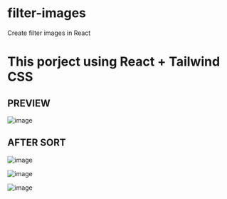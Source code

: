 # filter-images
Create filter images in React 
# This porject using React + Tailwind CSS

## PREVIEW 
![image](https://user-images.githubusercontent.com/127585158/224524085-d9e0ee85-4a58-4338-8fef-b2557bff8402.png)

## AFTER SORT
![image](https://user-images.githubusercontent.com/127585158/224524095-39e38b62-24ec-45cc-8496-214423c23765.png)

![image](https://user-images.githubusercontent.com/127585158/224524108-61c21f22-5767-440c-b118-cb82301dff46.png)

![image](https://user-images.githubusercontent.com/127585158/224524140-fa93b094-7167-4e93-a6a6-06b3dfb70b50.png)
